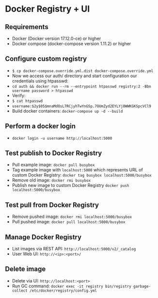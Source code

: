 Docker Registry + UI
===========================================

## Requirements
* Docker (Docker version 17.12.0-ce) or higher
* Docker compose (docker-compose version 1.11.2) or higher

Configure custom registry
------------------------- 
- `$ cp docker-compose.override.yml.dist docker-compose.override.yml`
- Now we access our auth/ directory and start configuration our credentials using htpasswd:
- `cd auth && docker run --rm --entrypoint htpasswd registry:2 -Bbn username password > htpasswd`
- Verify:
- `$ cat htpasswd`
- `username:$2y$05$mnaMdOsL7RCjyhTwYnGSp.7OUmZyd2EYLYj0WWKGKSpcVCl9`
- Build docker containers: `docker-compose up -d --build`

Perform a docker login
------------------------
* `docker login -u username http://localhost:5000`

Test publish to Docker Registry
-------------------------------
- Pull example image: `docker pull busybox`
- Tag example image with `localhost:5000` which represents URL of custom Docker Registry: `docker tag busybox localhost:5000/busybox`
- Remove old image: `docker rmi busybox`
- Publish new image to custom Docker Registry `docker push localhost:5000/busybox`

Test pull from Docker Registry
-------------------------------
- Remove pushed image: `docker rmi localhost:5000/busybox`
- Pull pushed image: `docker pull localhost:5000/busybox`

Manage Docker Registry
-------------------------------
- List images via REST API: `http://localhost:5000/v2/_catalog`
- User Web UI: `http://<ip>:<port>/`

Delete image
-------------------------------
- Delete via UI: `http://localhost:<port>`
- Run GC command: `docker exec -it registry bin/registry garbage-collect /etc/docker/registry/config.yml`	
